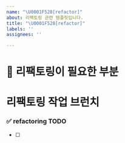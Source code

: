 ```yaml
---
name: "\U0001F528[refactor]"
about: 리팩토링 관련 템플릿입니다.
title: "\U0001F528[refactor]"
labels: ''
assignees: ''

---
```


# 🔨 리팩토링이 필요한 부분 

# 리팩토링 작업 브런치
<!-- refactor/issue-47-->

### ✅ refactoring TODO
<!-- 리팩토링 튜두  -->
- [ ]
